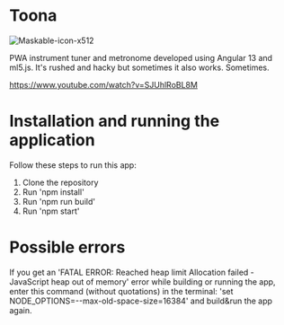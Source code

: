 # Toona

<img style="display:flex;justify-content:center" src="https://i.ibb.co/CKHhjs0/Maskable-icon-x512.png" alt="Maskable-icon-x512" border="0" />

PWA instrument tuner and metronome developed using Angular 13 and ml5.js.
It's rushed and hacky but sometimes it also works. Sometimes.

https://www.youtube.com/watch?v=SJUhlRoBL8M


# Installation and running the application

Follow these steps to run this app:

1) Clone the repository 
2) Run 'npm install'
2) Run 'npm run build'
3) Run 'npm start'

# Possible errors

If you get an 'FATAL ERROR: Reached heap limit Allocation failed - JavaScript heap out of memory' error while
building or running the app, enter this command (without quotations) in the terminal:
'set NODE_OPTIONS=--max-old-space-size=16384'
and build&run the app again.
